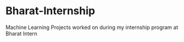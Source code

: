 # Bharat-Internship
Machine Learning Projects worked on during my internship program at Bharat Intern
